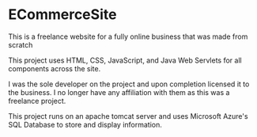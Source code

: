 # ECommerceSite
This is a freelance website for a fully online business that was made from scratch

This project uses HTML, CSS, JavaScript, and Java Web Servlets for all components across the site.

I was the sole developer on the project and upon completion licensed it to the business. I no longer have any affiliation with them as this was a freelance project.

This project runs on an apache tomcat server and uses Microsoft Azure's SQL Database to store and display information.
